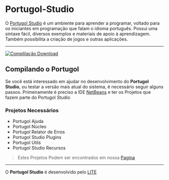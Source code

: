 # Portugol-Studio
O [Portugol Studio](http://lite.acad.univali.br/portugol/) é um ambiente para aprender a programar, voltado para os iniciantes em programação que falam o idioma português. Possui uma sintaxe fácil, diversos exemplos e materiais de apoio à aprendizagem. Também possibilita a criação de jogos e outras aplicações.
***

[![Complilação Download](#projetos-necessarios)](http://lite.acad.univali.br/portugol/)

## Compilando o Portugol
Se você está interessado em ajudar no desenvolvimento do  **Portugol Studio**, ou testar a versão mais atual do sistema, é necessário seguir alguns passos.
Primeiramente é preciso a IDE [NetBeans](https://netbeans.org/) e ter os Projetos que fazem parte do Portugol Studio
### Projetos Necessários
* Portugol Ajuda
* Portugol Núcleo
* Portugol Relator de Erros
* Portugol Studio Plugins
* Portugol Utils
* Portugol Studio Recursos

>Estes Projetos Podem ser encontrados em nossa [Pagina](https://github.com/UNIVALI-LITE)

***
O **Portugol Studio** é desenvolvido pelo [LITE](http://lite.acad.univali.br/)
